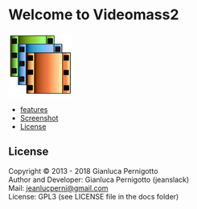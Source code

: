 # Welcome to Videomass2
![Image](/images/videomass2.png)

* [features](features.md)
* [Screenshot](screenshot.md)  
* [License](#license)

## License

Copyright © 2013 - 2018 Gianluca Pernigotto   
Author and Developer: Gianluca Pernigotto (jeanslack)  
Mail: <jeanlucperni@gmail.com>   
License: GPL3 (see LICENSE file in the docs folder)


